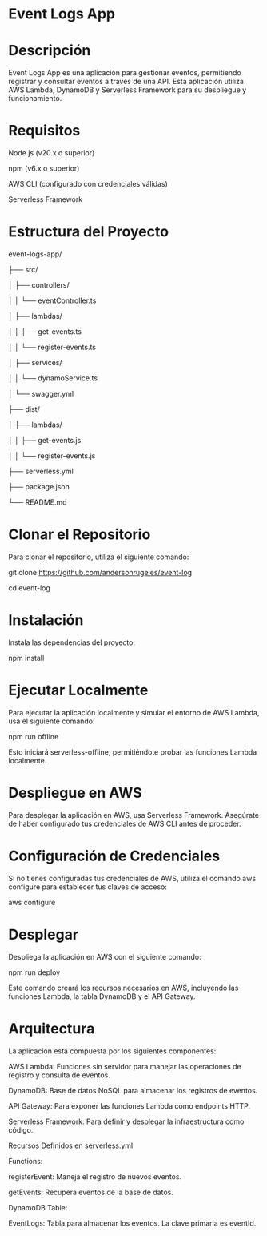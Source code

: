 # Event Logs App

# Descripción

Event Logs App es una aplicación para gestionar eventos, permitiendo registrar y consultar eventos a través de una API. Esta aplicación utiliza AWS Lambda, DynamoDB y Serverless Framework para su despliegue y funcionamiento.

# Requisitos

Node.js (v20.x o superior)

npm (v6.x o superior)

AWS CLI (configurado con credenciales válidas)

Serverless Framework

# Estructura del Proyecto
event-logs-app/

├── src/

│   ├── controllers/

│   │   └── eventController.ts

│   ├── lambdas/

│   │   ├── get-events.ts

│   │   └── register-events.ts

│   ├── services/

│   │   └── dynamoService.ts

│   └── swagger.yml

├── dist/

│   ├── lambdas/

│   │   ├── get-events.js

│   │   └── register-events.js

├── serverless.yml

├── package.json

└── README.md

# Clonar el Repositorio
Para clonar el repositorio, utiliza el siguiente comando:

git clone https://github.com/andersonrugeles/event-log

cd event-log


# Instalación
Instala las dependencias del proyecto:

npm install


# Ejecutar Localmente
Para ejecutar la aplicación localmente y simular el entorno de AWS Lambda, usa el siguiente comando:

npm run offline

Esto iniciará serverless-offline, permitiéndote probar las funciones Lambda localmente.

# Despliegue en AWS
Para desplegar la aplicación en AWS, usa Serverless Framework. Asegúrate de haber configurado tus credenciales de AWS CLI antes de proceder.

# Configuración de Credenciales
Si no tienes configuradas tus credenciales de AWS, utiliza el comando aws configure para establecer tus claves de acceso:

aws configure

# Desplegar
Despliega la aplicación en AWS con el siguiente comando:

npm run deploy

Este comando creará los recursos necesarios en AWS, incluyendo las funciones Lambda, la tabla DynamoDB y el API Gateway.

# Arquitectura
La aplicación está compuesta por los siguientes componentes:

AWS Lambda: Funciones sin servidor para manejar las operaciones de registro y consulta de eventos.

DynamoDB: Base de datos NoSQL para almacenar los registros de eventos.

API Gateway: Para exponer las funciones Lambda como endpoints HTTP.

Serverless Framework: Para definir y desplegar la infraestructura como código.

Recursos Definidos en serverless.yml

Functions:

registerEvent: Maneja el registro de nuevos eventos.

getEvents: Recupera eventos de la base de datos.

DynamoDB Table:

EventLogs: Tabla para almacenar los eventos. La clave primaria es eventId.
